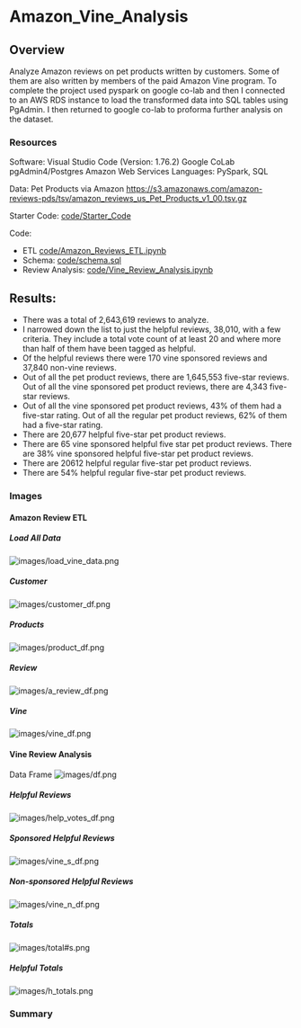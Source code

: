 # Amazon_Vine_Analysis

## Overview 
Analyze Amazon reviews on pet products written by customers. Some of them are also written by members of the paid Amazon Vine program. To complete the project used pyspark on google co-lab and then I connected to an AWS RDS instance to load the transformed data into SQL tables using PgAdmin. I then returned to google co-lab to proforma further analysis on the dataset.


### Resources

Software:
Visual Studio Code (Version: 1.76.2)
Google CoLab
pgAdmin4/Postgres
Amazon Web Services 
Languages: PySpark, SQL
    
Data: Pet Products via Amazon https://s3.amazonaws.com/amazon-reviews-pds/tsv/amazon_reviews_us_Pet_Products_v1_00.tsv.gz 

Starter Code: [code/Starter_Code]( code/Starter_Code)

Code:
-    ETL [code/Amazon_Reviews_ETL.ipynb](code/Amazon_Reviews_ETL.ipynb)
-    Schema: [code/schema.sql](code/schema.sql)
-    Review Analysis: [code/Vine_Review_Analysis.ipynb](code/Vine_Review_Analysis.ipynb)


## Results: 
- There was a total of 2,643,619 reviews to analyze.
- I narrowed down the list to just the helpful reviews, 38,010, with a few criteria. They include a total vote count of at least 20 and where more than half of them have been tagged as helpful. 
- Of the helpful reviews there were 170 vine sponsored reviews and 37,840 non-vine reviews.
- Out of all the pet product reviews, there are 1,645,553 five-star reviews. Out of all the vine sponsored pet product reviews, there are 4,343 five-star reviews.
- Out of all the vine sponsored pet product reviews, 43% of them had a five-star rating. Out of all the regular pet product reviews, 62% of them had a five-star rating.
- There are 20,677 helpful five-star pet product reviews. 
- There are 65 vine sponsored helpful five star pet product reviews. There are 38% vine sponsored helpful five-star pet product reviews. 
- There are 20612 helpful regular five-star pet product reviews.
- There are 54% helpful regular five-star pet product reviews.


### Images 

#### Amazon Review ETL 
##### Load All Data
![images/load_vine_data.png](images/load_vine_data.png)

##### Customer 
![images/customer_df.png](images/customer_df.png)

##### Products 
![images/product_df.png](images/product_df.png)

##### Review
![images/a_review_df.png](images/a_review_df.png)

##### Vine
![images/vine_df.png](images/vine_df.png)

#### Vine Review Analysis 
Data Frame
![images/df.png](images/df.png)

##### Helpful Reviews
![images/help_votes_df.png](images/help_votes_df.png)

##### Sponsored Helpful Reviews
![images/vine_s_df.png](images/vine_s_df.png)

##### Non-sponsored Helpful Reviews
![images/vine_n_df.png](images/vine_n_df.png)

##### Totals 
![images/total#s.png](images/total#s.png)

##### Helpful Totals
![images/h_totals.png](images/h_totals.png)

### Summary
